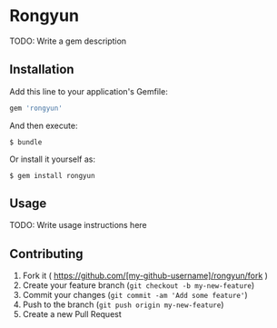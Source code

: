 # Rongyun

TODO: Write a gem description

## Installation

Add this line to your application's Gemfile:

```ruby
gem 'rongyun'
```

And then execute:

    $ bundle

Or install it yourself as:

    $ gem install rongyun

## Usage

TODO: Write usage instructions here

## Contributing

1. Fork it ( https://github.com/[my-github-username]/rongyun/fork )
2. Create your feature branch (`git checkout -b my-new-feature`)
3. Commit your changes (`git commit -am 'Add some feature'`)
4. Push to the branch (`git push origin my-new-feature`)
5. Create a new Pull Request

